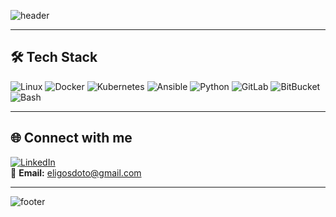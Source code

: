![header](https://capsule-render.vercel.app/api?type=waving&color=0:0f2027,100:2c5364&height=100&section=header&text=Hi%20there%20👋%20I'm%20Vlad&fontSize=40&fontColor=ffffff&animation=fadeIn&fontAlignY=35)

---

## 🛠️ Tech Stack
![Linux](https://img.shields.io/badge/Linux-FCC624?logo=linux&logoColor=black)
![Docker](https://img.shields.io/badge/Docker-2496ED?logo=docker&logoColor=white)
![Kubernetes](https://img.shields.io/badge/Kubernetes-326CE5?logo=kubernetes&logoColor=white)
![Ansible](https://img.shields.io/badge/Ansible-EE0000?logo=ansible&logoColor=white)
![Python](https://img.shields.io/badge/Python-3776AB?logo=python&logoColor=white)
![GitLab](https://img.shields.io/badge/GitLab-FC6D26?logo=gitlab&logoColor=orange)
![BitBucket](https://img.shields.io/badge/BitBucket-0052CC?logo=bitbucket&logoColor=blue)
![Bash](https://img.shields.io/badge/Bash-4EAA25?logo=gnubash&logoColor=black)


---

## 🌐 Connect with me
[![LinkedIn](https://img.shields.io/badge/LinkedIn-0077B5?logo=linkedin&logoColor=white)](https://www.linkedin.com/in/vladislav-mugu/)  
📧 **Email:** eligosdoto@gmail.com

---

![footer](https://capsule-render.vercel.app/api?type=waving&color=0:0f2027,100:2c5364&height=120&section=footer)
